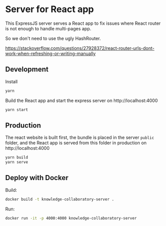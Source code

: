 # Server for React app

This ExpressJS server serves a React app to fix issues where React router is not enough to handle multi-pages app.

So we don't need to use the ugly HashRouter.

https://stackoverflow.com/questions/27928372/react-router-urls-dont-work-when-refreshing-or-writing-manually

## Development

Install

```bash
yarn
```

Build the React app and start the express server on http://localhost:4000

```bash
yarn start
```

## Production

The react website is built first, the bundle is placed in the server `public` folder, and the React app is served from this folder in production on http://localhost:4000

```bash
yarn build
yarn serve
```

## Deploy with Docker

Build:

```bash
docker build -t knowledge-collaboratory-server .
```

Run:

```bash
docker run -it -p 4000:4000 knowledge-collaboratory-server
```

